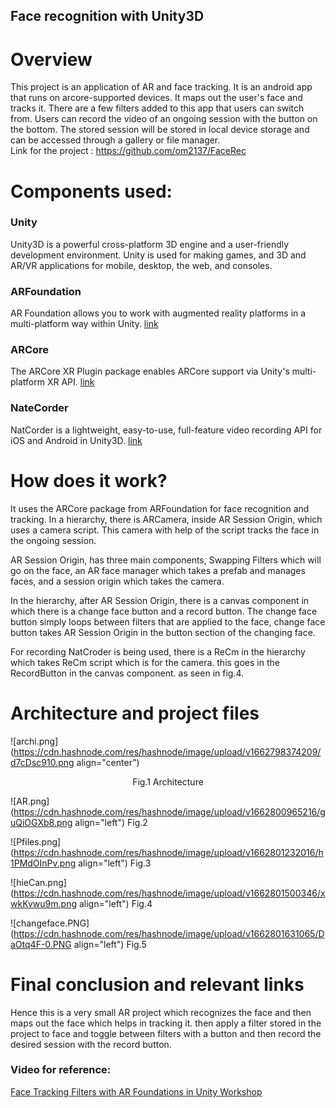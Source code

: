 ## Face recognition with Unity3D



# Overview
This project is an application of AR and face tracking. It is an android app that runs on arcore-supported devices. It maps out the user's face and tracks it. There are a few filters added to this app that users can switch from. Users can record the video of an ongoing session with the button on the bottom. The stored session will be stored in local device storage and can be accessed through a gallery or file manager. <br/>
Link for the project : https://github.com/om2137/FaceRec

# Components used:
### Unity 
Unity3D is a powerful cross-platform 3D engine and a user-friendly development environment. Unity is used for making games, and 3D and AR/VR applications for mobile, desktop, the web, and consoles.

### ARFoundation 
AR Foundation allows you to work with augmented reality platforms in a multi-platform way within Unity. [link](https://docs.unity3d.com/Manual/AROverview.html) 

### ARCore 
The ARCore XR Plugin package enables ARCore support via Unity's multi-platform XR API. [link](https://docs.unity3d.com/Packages/com.unity.xr.arcore@3.1/manual/index.html)

### NateCorder  
NatCorder is a lightweight, easy-to-use, full-feature video recording API for iOS and Android in Unity3D. [link](https://blog.natml.ai/natcorder-unity-recording-made-easy-f0fdee0b5055)

# How does it work?

It uses the ARCore package from ARFoundation for face recognition and tracking. In a hierarchy, there is ARCamera, inside AR Session Origin, which uses a camera script. This camera with help of the script tracks the face in the ongoing session.

AR Session Origin, has three main components, Swapping Filters which will go on the face, an AR face manager which takes a prefab and manages faces, and a session origin which takes the camera.

In the hierarchy, after AR Session Origin, there is a canvas component in which there is a change face button and a record button. The change face button simply loops between filters that are applied to the face, change face button takes AR Session Origin in the button section of the changing face.

For recording NatCroder is being used, there is a ReCm in the hierarchy which takes ReCm script which is for the camera. this goes in the RecordButton in the canvas component. as seen in fig.4.

# Architecture and project files

![archi.png](https://cdn.hashnode.com/res/hashnode/image/upload/v1662798374209/d7cDsc910.png align="center")
<p style="text-align: center;">Fig.1 Architecture</p>

![AR.png](https://cdn.hashnode.com/res/hashnode/image/upload/v1662800965216/guQiOGXb8.png align="left")
Fig.2

![Pfiles.png](https://cdn.hashnode.com/res/hashnode/image/upload/v1662801232016/h1PMdOInPv.png align="left")
Fig.3

![hieCan.png](https://cdn.hashnode.com/res/hashnode/image/upload/v1662801500346/xwkKvwu9m.png align="left")
Fig.4

![changeface.PNG](https://cdn.hashnode.com/res/hashnode/image/upload/v1662801631065/DaOtq4F-0.PNG align="left")
Fig.5

# Final conclusion and relevant links
Hence this is a very small AR project which recognizes the face and then maps out the face which helps in tracking it. then apply a filter stored in the project to face and toggle between filters with a button and then record the desired session with the record button.

### Video for reference: 
[Face Tracking Filters with AR Foundations in Unity Workshop](https://www.youtube.com/watch?v=5-kpTHO3MpA&t=1077s)
